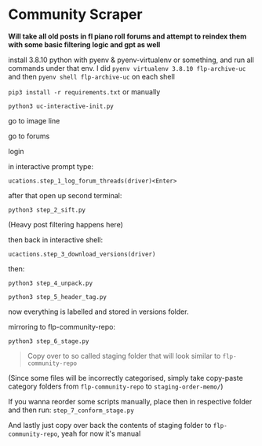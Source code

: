 # Community Scraper

**Will take all old posts in fl piano roll forums and attempt to reindex them with some basic filtering logic and gpt as well**

install 3.8.10 python with pyenv & pyenv-virtualenv or something, and run all commands under that env. I did ```pyenv virtualenv 3.8.10 flp-archive-uc``` and then ```pyenv shell flp-archive-uc``` on each shell

```pip3 install -r requirements.txt``` or manually

```python3 uc-interactive-init.py```

go to image line

go to forums

login

in interactive prompt type:

```ucations.step_1_log_forum_threads(driver)<Enter>```

after that open up second terminal:

```python3 step_2_sift.py```

(Heavy post filtering happens here)

then back in interactive shell:

```ucactions.step_3_download_versions(driver)```

then:

```python3 step_4_unpack.py```

```python3 step_5_header_tag.py```

now everything is labelled and stored in versions folder.

mirroring to flp-community-repo:

```python3 step_6_stage.py```

> Copy over to so called staging folder that will look similar to `flp-community-repo`

(Since some files will be incorrectly categorised, simply take copy-paste category folders from `flp-community-repo` to `staging-order-memo/`)

If you wanna reorder some scripts manually, place then in respective folder and then run: `step_7_conform_stage.py`

And lastly just copy over back the contents of staging folder to `flp-community-repo`, yeah for now it's manual